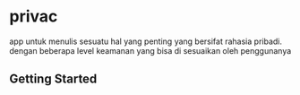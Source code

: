 # privac

app untuk menulis sesuatu hal yang penting yang bersifat rahasia pribadi. dengan beberapa level keamanan yang bisa di sesuaikan oleh penggunanya

## Getting Started
